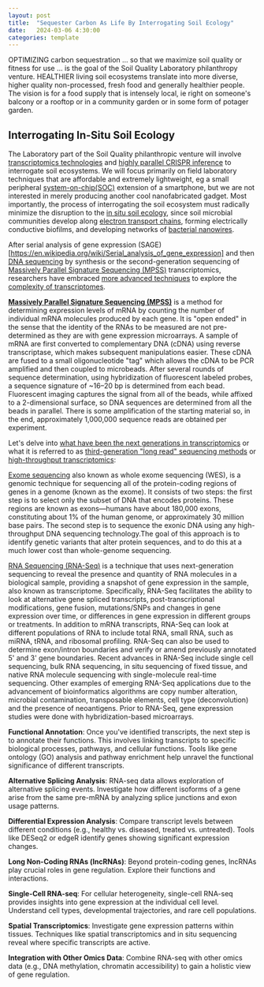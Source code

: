 ```yaml
---
layout: post
title:  "Sequester Carbon As Life By Interrogating Soil Ecology"
date:   2024-03-06 4:30:00
categories: template
---
```


OPTIMIZING carbon sequestration ... so that we maximize soil quality or fitness for use ... is the goal of the Soil Quality Laboratory philanthropy venture. HEALTHIER living soil ecosystems translate into more diverse, higher quality non-processed, fresh food and generally healthier people. The vision is for a food supply that is intensely local, ie right on someone's balcony or a rooftop or in a community garden or in some form of potager garden.

## Interrogating In-Situ Soil Ecology

The Laboratory part of the Soil Quality philanthropic venture will involve [transcriptomics technologies](https://en.wikipedia.org/wiki/Transcriptomics_technologies) and [highly parallel CRISPR inference](https://www.biorxiv.org/content/10.1101/476366v1) to interrogate soil ecosystems. We will focus primarily on field laboratory techniques that are affordable and extremely lightweight, eg a small peripheral [system-on-chip(SOC)](https://en.wikipedia.org/wiki/System_on_a_chip) extension of a smartphone, but we are not interested in merely producing another cool nanofabricated gadget. Most importantly, the process of interrogating the soil ecosystem must radically minimize the disruption to the [in situ soil ecology](https://www.nature.com/articles/s42003-021-02379-5), since soil microbial communities develop along [electron transport chains](https://en.wikipedia.org/wiki/Electron_transport_chain), forming electrically conductive biofilms, and developing networks of [bacterial nanowires](https://en.wikipedia.org/wiki/Bacterial_nanowires).  


After serial analysis of gene expression (SAGE)[https://en.wikipedia.org/wiki/Serial_analysis_of_gene_expression] and then [DNA sequencing](https://en.wikipedia.org/wiki/DNA_sequencing) by synthesis or the second-generation sequencing of [Massively Parallel Signature Sequencing (MPSS)](https://en.wikipedia.org/wiki/Massive_parallel_sequencing) transcriptomics, researchers have embraced [more advanced techniques](https://www.nature.com/articles/d42859-020-00103-7) to explore the [complexity of transcriptomes](https://www.nature.com/articles/d42859-020-00107-3). 

[**Massively Parallel Signature Sequencing (MPSS)**](https://www.ncbi.nlm.nih.gov/probe/docs/techmpss/) is a method for determining expression levels of mRNA by counting the number of individual mRNA molecules produced by each gene. It is "open ended" in the sense that the identity of the RNAs to be measured are not pre-determined as they are with gene expression microarrays. A sample of mRNA are first converted to complementary DNA (cDNA) using reverse transcriptase, which makes subsequent manipulations easier. These cDNA are fused to a small oligonucleotide "tag" which allows the cDNA to be PCR amplified and then coupled to microbeads. After several rounds of sequence determination, using hybridization of fluorescent labeled probes, a sequence signature of ~16–20 bp is determined from each bead. Fluorescent imaging captures the signal from all of the beads, while affixed to a 2-dimensional surface, so DNA sequences are determined from all the beads in parallel. There is some amplification of the starting material so, in the end, approximately 1,000,000 sequence reads are obtained per experiment.



Let's delve into [what have been the next generations in transcriptomics](https://omicstutorials.com/transcriptomcs-past-present-and-future/) or what it is referred to as [third-generation "long read" sequencing methods](https://bmcgenomics.biomedcentral.com/articles/10.1186/1471-2164-8-153) or [high-throughput transcriptomics](https://en.wikipedia.org/wiki/DNA_sequencing#High-throughput_methods):

[Exome sequencing](https://www.connectedpapers.com/main/d290623c4e715564443deb06f699e9746703e3aa/Whole-Exome-Sequencing%20Based-Identification-of-a-Novel-Gene-Involved-in-Root-Hair-Development-in-Barley-(Hordeum-vulgare-L.)/graph) also known as whole exome sequencing (WES), is a genomic technique for sequencing all of the protein-coding regions of genes in a genome (known as the exome). It consists of two steps: the first step is to select only the subset of DNA that encodes proteins. These regions are known as exons—humans have about 180,000 exons, constituting about 1% of the human genome, or approximately 30 million base pairs. The second step is to sequence the exonic DNA using any high-throughput DNA sequencing technology.The goal of this approach is to identify genetic variants that alter protein sequences, and to do this at a much lower cost than whole-genome sequencing. 


[RNA Sequencing (RNA-Seq)](https://www.connectedpapers.com/main/a98b8a1d5ce9ad451584556de40e41e91d5e6d5e/Species%20-and-site%20specific-genome-editing-in-complex-bacterial-communities/graph) is a technique that uses next-generation sequencing to reveal the presence and quantity of RNA molecules in a biological sample, providing a snapshot of gene expression in the sample, also known as transcriptome. Specifically, RNA-Seq facilitates the ability to look at alternative gene spliced transcripts, post-transcriptional modifications, gene fusion, mutations/SNPs and changes in gene expression over time, or differences in gene expression in different groups or treatments. In addition to mRNA transcripts, RNA-Seq can look at different populations of RNA to include total RNA, small RNA, such as miRNA, tRNA, and ribosomal profiling. RNA-Seq can also be used to determine exon/intron boundaries and verify or amend previously annotated 5' and 3' gene boundaries. Recent advances in RNA-Seq include single cell sequencing, bulk RNA sequencing, in situ sequencing of fixed tissue, and native RNA molecule sequencing with single-molecule real-time sequencing. Other examples of emerging RNA-Seq applications due to the advancement of bioinformatics algorithms are copy number alteration, microbial contamination, transposable elements, cell type (deconvolution) and the presence of neoantigens. Prior to RNA-Seq, gene expression studies were done with hybridization-based microarrays. 

**Functional Annotation**: Once you've identified transcripts, the next step is to annotate their functions. This involves linking transcripts to specific biological processes, pathways, and cellular functions. Tools like gene ontology (GO) analysis and pathway enrichment help unravel the functional significance of different transcripts.

**Alternative Splicing Analysis**: RNA-seq data allows exploration of alternative splicing events. Investigate how different isoforms of a gene arise from the same pre-mRNA by analyzing splice junctions and exon usage patterns.

**Differential Expression Analysis**: Compare transcript levels between different conditions (e.g., healthy vs. diseased, treated vs. untreated). Tools like DESeq2 or edgeR identify genes showing significant expression changes.

**Long Non-Coding RNAs (lncRNAs)**: Beyond protein-coding genes, lncRNAs play crucial roles in gene regulation. Explore their functions and interactions.

**Single-Cell RNA-seq**: For cellular heterogeneity, single-cell RNA-seq provides insights into gene expression at the individual cell level. Understand cell types, developmental trajectories, and rare cell populations.

**Spatial Transcriptomics**: Investigate gene expression patterns within tissues. Techniques like spatial transcriptomics and in situ sequencing reveal where specific transcripts are active.

**Integration with Other Omics Data**: Combine RNA-seq with other omics data (e.g., DNA methylation, chromatin accessibility) to gain a holistic view of gene regulation.

